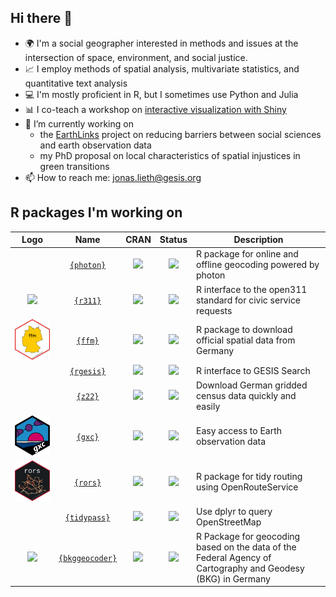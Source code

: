 ## Hi there 👋


- 🌍 I'm a social geographer interested in methods and issues at the intersection of space, environment, and social justice.
- 📈 I employ methods of spatial analysis, multivariate statistics, and quantitative text analysis
- 💻 I'm mostly proficient in R, but I sometimes use Python and Julia
- 📊 I co-teach a workshop on [interactive visualization with Shiny](https://github.com/paulcbauer/shiny_workshop)
- 🔭 I’m currently working on
  - the [EarthLinks](https://denabel.github.io/gxc_pages/) project on reducing barriers between social sciences and earth observation data
  - my PhD proposal on local characteristics of spatial injustices in green transitions
- 📫 How to reach me: [jonas.lieth@gesis.org](mailto:jonas.lieth@gesis.org)

## R packages I'm working on

<table>
 
  <thead>
  <tr>
    <th>Logo</th>
    <th>Name</th>
    <th>CRAN</th>
    <th>Status</th>
    <th>Description</th>
  </tr></thead>
<tbody>
  <tr>
    <td></td>
    <td align="center"><a href="https://jslth.github.io/photon/"><code>{photon}</code></a></td>
    <td align="center"><a href="https://CRAN.R-project.org/package=photon"><img src="https://www.r-pkg.org/badges/version/photon"></a></td>
    <td align="center"><a href="https://lifecycle.r-lib.org/articles/stages.html#stable"><img src="https://img.shields.io/badge/lifecycle-stable-brightgreen.svg"></a></td>
    <td width="200">R package for online and offline geocoding powered by photon</td>
  </tr>
  <tr>
    <td align="center"><img width="100" src="https://raw.githubusercontent.com/rOpenGov/r311/refs/heads/main/man/figures/logo.png"></td>
    <td align="center"><a href="https://ropengov.github.io/r311/"><code>{r311}</code></a></td>
    <td align="center"><a href="https://cran.r-project.org/package=r311"><img src="https://www.r-pkg.org/badges/version/r311"></a></td>
    <td align="center"><a href="https://lifecycle.r-lib.org/articles/stages.html#stable"><img src="https://img.shields.io/badge/lifecycle-stable-brightgreen.svg"></a></td>
    <td width="200">R interface to the open311 standard for civic service requests</td>
  </tr>
  <tr>
    <td align="center"><img width="100" src="https://github.com/JsLth/ffm/blob/main/man/figures/logo.png"></td>
    <td align="center"><a href="https://jslth.github.io/ffm/"><code>{ffm}</code></a></td>
    <td align="center"><a href="https://cran.r-project.org/package=ffm"><img src="https://www.r-pkg.org/badges/version/ffm"></a></td>
    <td align="center"><a href="https://lifecycle.r-lib.org/articles/stages.html#stable"><img src="https://img.shields.io/badge/lifecycle-stable-brightgreen.svg"></a></td>
    <td width="200">R package to download official spatial data from Germany</td>
  </tr>
  <tr>
    <td align="center"></td>
    <td align="center"><a href="https://jslth.github.io/rgesis/"><code>{rgesis}</code></a></td>
    <td align="center"><a href="https://cran.r-project.org/package=rgesis"><img src="https://www.r-pkg.org/badges/version/rgesis"></a></td>
    <td align="center"><a href="https://lifecycle.r-lib.org/articles/stages.html#stable"><img src="https://img.shields.io/badge/lifecycle-stable-brightgreen.svg"></a></td>
    <td width="200">R interface to GESIS Search</td>
  </tr>
  <tr>
    <td align="center"></td>
    <td align="center"><a href="https://github.com/JsLth/z22"><code>{z22}</code></a></td>
    <td align="center"><a href="https://cran.r-project.org/package=z22"><img src="https://www.r-pkg.org/badges/version/z22"></a></td>
    <td align="center"><a href="https://lifecycle.r-lib.org/articles/stages.html#stable"><img src="https://img.shields.io/badge/lifecycle-stable-brightgreen.svg"></a></td>
    <td width="200">Download German gridded census data quickly and easily</td>
  </tr>
  <tr>
    <td align="center"><img width="100" src="https://github.com/denabel/gxc/blob/main/man/figures/gxc_v2.png"></td>
    <td align="center"><a href="https://denabel.github.io/gxc_pages/"><code>{gxc}</code></a></td>
    <td align="center"><a href="https://cran.r-project.org/package=gxc"><img src="https://www.r-pkg.org/badges/version/gxc"></a></td>
    <td align="center"><a href="https://lifecycle.r-lib.org/articles/stages.html#experimental"><img src="https://lifecycle.r-lib.org/articles/figures/lifecycle-experimental.svg"></a></td>
    <td width="200">Easy access to Earth observation data </td>
  </tr>
  <tr>
    <td align="center"><img width="100" src="https://raw.githubusercontent.com/JsLth/rors/refs/heads/master/man/figures/logo.png"></td>
    <td align="center"><a href="https://jslth.github.io/rors/"><code>{rors}</code></a></td>
    <td align="center"><a href="https://cran.r-project.org/package=rors"><img src="https://www.r-pkg.org/badges/version/rors"></a></td>
    <td align="center"><a href="https://lifecycle.r-lib.org/articles/stages.html#maturing"><img src="https://img.shields.io/badge/lifecycle-maturing-blue.svg"></a></td>
    <td width="200">R package for tidy routing using OpenRouteService</td>
  </tr>
  <tr>
    <td align="center"></td>
    <td align="center"><a href="https://github.com/JsLth/tidypass"><code>{tidypass}</code></a></td>
    <td align="center"><a href="https://cran.r-project.org/package=tidypass"><img src="https://www.r-pkg.org/badges/version/tidypass"></a></td>
    <td align="center"><a href="https://lifecycle.r-lib.org/articles/stages.html#experimental"><img src="https://lifecycle.r-lib.org/articles/figures/lifecycle-experimental.svg"></a></td>
    <td width="200">Use dplyr to query OpenStreetMap </td>
  </tr>
  <tr>
    <td align="center"><img width="100" src="https://raw.githubusercontent.com/StefanJuenger/bkggeocoder/refs/heads/main/man/images/hex_bkggeocoder.png"></td>
    <td align="center"><a href="https://github.com/StefanJuenger/bkggeocoder"><code>{bkggeocoder}</code></a></td>
    <td align="center"><a href="https://cran.r-project.org/package=bkggeocoder"><img src="https://www.r-pkg.org/badges/version/bkggeocoder"></a></td>
    <td align="center"><a href="https://www.tidyverse.org/lifecycle/#experimental"><img src="https://img.shields.io/badge/lifecycle-experimental-red.svg"></a></td>
    <td width="200">R Package for geocoding based on the data of the Federal Agency of Cartography and Geodesy (BKG) in Germany</td>
  </tr>
</tbody></table>
